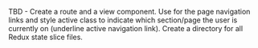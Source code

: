 TBD - Create a route and a view component. Use <NavLink /> for the page navigation links and style active class to indicate which section/page the user is currently on (underline active navigation link).
Create a directory for all Redux state slice files.